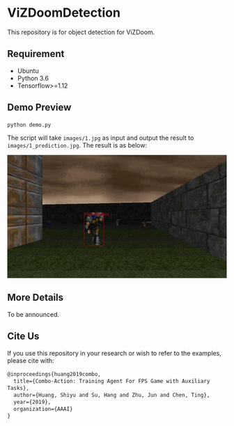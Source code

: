 ViZDoomDetection
==========
This repository is for object detection for ViZDoom.

## Requirement
- Ubuntu
- Python 3.6
- Tensorflow>=1.12


## Demo Preview

`python demo.py`

The script will take `images/1.jpg` as input and output the result to `images/1_prediction.jpg`. The result is as below:

![](./images/1_prediction.jpg)

## More Details
 To be announced.
 
## Cite Us
If you use this repository in your research or wish to refer to the examples, please cite with:
```
@inproceedings{huang2019combo,
  title={Combo-Action: Training Agent For FPS Game with Auxiliary Tasks},
  author={Huang, Shiyu and Su, Hang and Zhu, Jun and Chen, Ting},
  year={2019},
  organization={AAAI}
}
```